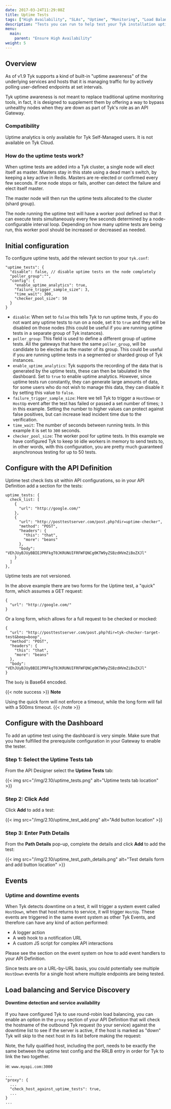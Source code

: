 ```yaml
---
date: 2017-03-24T11:29:08Z
title: Uptime Tests
tags: ["High Availability", "SLAs", "Uptime", "Monitoring", "Load Balancing"]
description: "Tests you can run to help test your Tyk installation uptime."
menu:
  main:
    parent: "Ensure High Availability"
weight: 5
---
```


## Overview

As of v1.9 Tyk supports a kind of built-in "uptime awareness" of the underlying services and hosts that it is managing traffic for by actively polling user-defined endpoints at set intervals.

Tyk uptime awareness is not meant to replace traditional uptime monitoring tools, in fact, it is designed to supplement them by offering a way to bypass unhealthy nodes when they are down as part of Tyk's role as an API Gateway.

### Compatibility 

Uptime analytics is only available for Tyk Self-Managed users. It is not available on Tyk Cloud.

### How do the uptime tests work?

When uptime tests are added into a Tyk cluster, a single node will elect itself as master. Masters stay in this state using a dead man's switch, by keeping a key active in Redis. Masters are re-elected or confirmed every few seconds. If one node stops or fails, another can detect the failure and elect itself master.

The master node will then run the uptime tests allocated to the cluster (shard group).

The node running the uptime test will have a worker pool defined so that it can execute tests simultaneously every few seconds determined by a node-configurable interval loop. Depending on how many uptime tests are being run, this worker pool should be increased or decreased as needed.


## Initial configuration

To configure uptime tests, add the relevant section to your `tyk.conf`:

```{.copyWrapper}
"uptime_tests": {
  "disable": false, // disable uptime tests on the node completely
  "poller_group":"",
  "config": {
    "enable_uptime_analytics": true,
    "failure_trigger_sample_size": 3,
    "time_wait": 300,
    "checker_pool_size": 50
  }
}
```

*   `disable`: When set to `false` this tells Tyk to run uptime tests, if you do not want any uptime tests to run on a node, set it to `true` and they will be disabled on those nodes (this could be useful if you are running uptime tests in a separate group of Tyk instances).
*   `poller_group`: This field is used to define a different group of uptime tests. All the gateways that have the same `poller_group`, will be candidate to be elected as the master of its group. This could be useful if you are running uptime tests in a segmented or sharded group of Tyk instances.
*   `enable_uptime_analytics`: Tyk supports the recording of the data that is generated by the uptime tests, these can then be tabulated in the dashboard. Set to `true` to enable uptime analytics. However, since uptime tests run constantly, they can generate large amounts of data, for some users who do not wish to manage this data, they can disable it by setting this value to `false`.
*   `failure_trigger_sample_size`: Here we tell Tyk to trigger a `HostDown` or `HostUp` event after the test has failed or passed a set number of times; `3` in this example. Setting the number to higher values can protect against false positives, but can increase lead incident time due to the verification.
*   `time_wait`: The number of seconds between running tests. In this example it is set to `300` seconds.
*   `checker_pool_size`: The worker pool for uptime tests. In this example we have configured Tyk to keep `50` idle workers in memory to send tests to, in other words, with this configuration, you are pretty much guaranteed asynchronous testing for up to 50 tests.

## Configure with the API Definition

Uptime test check lists sit within API configurations, so in your API Definition add a section for the tests:

```{.copyWrapper}
uptime_tests: {
  check_list: [
    {
      "url": "http://google.com/"
    },
    {
      "url": "http://posttestserver.com/post.php?dir=uptime-checker",
      "method": "POST",
      "headers": {
        "this": "that",
        "more": "beans"
      },
      "body": "VEhJUyBJUyBBIEJPRFkgT0JKRUNUIFRFWFQNCg0KTW9yZSBzdHVmZiBoZXJl"
    }
  ]
},
```

Uptime tests are not versioned.

In the above example there are two forms for the Uptime test, a "quick" form, which assumes a GET request:

```
{
  "url": "http://google.com/"
}
```

Or a long form, which allows for a full request to be checked or mocked:

```
{
  "url": "http://posttestserver.com/post.php?dir=tyk-checker-target-test&beep=boop",
  "method": "POST",
  "headers": {
    "this": "that",
    "more": "beans"
  },
  "body": "VEhJUyBJUyBBIEJPRFkgT0JKRUNUIFRFWFQNCg0KTW9yZSBzdHVmZiBoZXJl"
}
```

The `body` is Base64 encoded.

{{< note success >}}
**Note**  

Using the quick form will not enforce a timeout, while the long form will fail with a 500ms timeout.
{{< /note >}}


## Configure with the Dashboard

To add an uptime test using the dashboard is very simple. Make sure that you have fulfilled the prerequisite configuration in your Gateway to enable the tester.

### Step 1: Select the Uptime Tests tab

From the API Designer select the **Uptime Tests** tab:

{{< img src="/img/2.10/uptime_tests.png" alt="Uptime tests tab location" >}}

### Step 2: Click Add

Click **Add** to add a test:

{{< img src="/img/2.10/uptime_test_add.png" alt="Add button location" >}}

### Step 3: Enter Path Details

From the **Path Details** pop-up, complete the details and click **Add** to add the test:

{{< img src="/img/2.10/uptime_test_path_details.png" alt="Test details form and add button location" >}}

## Events

### Uptime and downtime events

When Tyk detects downtime on a test, it will trigger a system event called `HostDown`, when that host returns to service, it will trigger `HostUp`. These events are triggered in the same event system as other Tyk Events, and therefore can have any kind of action performed:

*   A logger action
*   A web hook to a notification URL
*   A custom JS script for complex API interactions

Please see the section on the event system on how to add event handlers to your API Definition.

Since tests are on a URL-by-URL basis, you could potentially see multiple `HostDown` events for a single host where multiple endpoints are being tested.

## Load balancing and Service Discovery

#### Downtime detection and service availability

If you have configured Tyk to use round-robin load balancing, you can enable an option in the `proxy` section of your API Definition that will check the hostname of the outbound Tyk request (to your service) against the downtime list to see if the server is active, if the host is marked as "down" Tyk will skip to the next host in its list before making the request:

Note, the fully qualified host, including the port, needs to be exactly the same between the uptime test config and the RRLB entry in order for Tyk to link the two together.

ie: `www.myapi.com:3000`

```
...
"proxy": {
  ...
  "check_host_against_uptime_tests": true,
  ...
}
...
```
